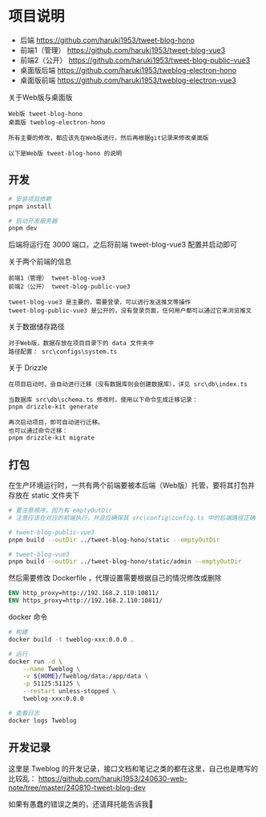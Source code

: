 # 项目说明

- 后端 https://github.com/haruki1953/tweet-blog-hono
- 前端1（管理） https://github.com/haruki1953/tweet-blog-vue3
- 前端2（公开） https://github.com/haruki1953/tweet-blog-public-vue3
- 桌面版后端 https://github.com/haruki1953/tweblog-electron-hono
- 桌面版前端 https://github.com/haruki1953/tweblog-electron-vue3

关于Web版与桌面版
```
Web版 tweet-blog-hono
桌面版 tweblog-electron-hono

所有主要的修改，都应该先在Web版进行，然后再根据git记录来修改桌面版

以下是Web版 tweet-blog-hono 的说明
```

## 开发

```sh
# 安装项目依赖
pnpm install

# 启动开发服务器
pnpm dev
```

后端将运行在 3000 端口，之后将前端 tweet-blog-vue3 配置并启动即可

关于两个前端的信息
```
前端1（管理） tweet-blog-vue3
前端2（公开） tweet-blog-public-vue3

tweet-blog-vue3 是主要的，需要登录，可以进行发送推文等操作
tweet-blog-public-vue3 是公开的，没有登录页面，任何用户都可以通过它来浏览推文
```

关于数据储存路径
```
对于Web版，数据存放在项目目录下的 data 文件夹中
路径配置： src\configs\system.ts
```

关于 Drizzle
```
在项目启动时，会自动进行迁移（没有数据库则会创建数据库），详见 src\db\index.ts

当数据库 src\db\schema.ts 修改时，使用以下命令生成迁移记录：
pnpm drizzle-kit generate

再次启动项目，即可自动进行迁移。
也可以通过命令迁移：
pnpm drizzle-kit migrate
```

## 打包
在生产环境运行时，一共有两个前端要被本后端（Web版）托管，要将其打包并存放在 static 文件夹下
```sh
# 要注意顺序，因为有 emptyOutDir
# 注意应该在对应的前端执行，并且应确保其 src\config\config.ts 中的后端路径正确

# tweet-blog-public-vue3
pnpm build --outDir ../tweet-blog-hono/static --emptyOutDir

# tweet-blog-vue3
pnpm build --outDir ../tweet-blog-hono/static/admin --emptyOutDir
```

然后需要修改 Dockerfile ，代理设置需要根据自己的情况修改或删除
```Dockerfile
ENV http_proxy=http://192.168.2.110:10811/
ENV https_proxy=http://192.168.2.110:10811/
```

docker 命令
```sh
# 构建
docker build -t tweblog-xxx:0.0.0 .

# 运行
docker run -d \
	--name Tweblog \
	-v ${HOME}/Tweblog/data:/app/data \
	-p 51125:51125 \
	--restart unless-stopped \
	tweblog-xxx:0.0.0

# 查看日志
docker logs Tweblog
```


## 开发记录
这里是 Tweblog 的开发记录，接口文档和笔记之类的都在这里，自己也是瞎写的比较乱：
https://github.com/haruki1953/240630-web-note/tree/master/240810-tweet-blog-dev

如果有愚蠢的错误之类的，还请拜托能告诉我🙏